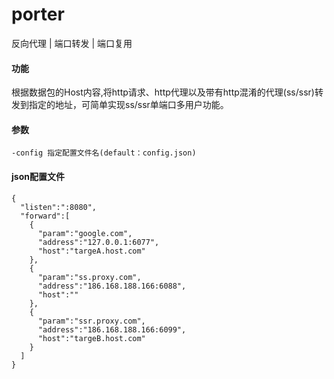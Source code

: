 # porter
反向代理 | 端口转发 | 端口复用

#### 功能
根据数据包的Host内容,将http请求、http代理以及带有http混淆的代理(ss/ssr)转发到指定的地址，可简单实现ss/ssr单端口多用户功能。

#### 参数
```
-config 指定配置文件名(default：config.json)
```

#### json配置文件

```
{
  "listen":":8080",
  "forward":[
    {
      "param":"google.com",
      "address":"127.0.0.1:6077",
      "host":"targeA.host.com"
    },
    {
      "param":"ss.proxy.com",
      "address":"186.168.188.166:6088",
      "host":""
    },
    {
      "param":"ssr.proxy.com",
      "address":"186.168.188.166:6099",
      "host":"targeB.host.com"
    }
  ]
}
```
